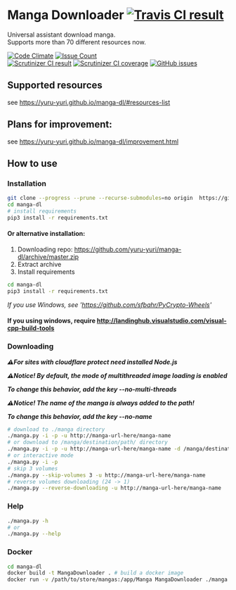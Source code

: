 # Manga Downloader [![Travis CI result](https://travis-ci.org/yuru-yuri/manga-dl.svg?branch=master)](https://travis-ci.org/yuru-yuri/manga-dl)

Universal assistant download manga.<br/>
Supports more than 70 different resources now.<br/>

[![Code Climate](https://codeclimate.com/github/yuru-yuri/manga-dl/badges/gpa.svg)](https://codeclimate.com/github/yuru-yuri/manga-dl)
[![Issue Count](https://codeclimate.com/github/yuru-yuri/manga-dl/badges/issue_count.svg)](https://codeclimate.com/github/yuru-yuri/manga-dl)<br/>
[![Scrutinizer CI result](https://scrutinizer-ci.com/g/yuru-yuri/manga-dl/badges/quality-score.png?b=master)](https://scrutinizer-ci.com/g/yuru-yuri/manga-dl)
[![Scrutinizer CI coverage](https://scrutinizer-ci.com/g/yuru-yuri/manga-dl/badges/coverage.png?b=master)](https://scrutinizer-ci.com/g/yuru-yuri/manga-dl)
[![GitHub issues](https://img.shields.io/github/issues/yuru-yuri/manga-dl.svg)](https://github.com/yuru-yuri/manga-dl/issues)<br/>

## Supported resources

see https://yuru-yuri.github.io/manga-dl/#resources-list


## Plans for improvement:

see https://yuru-yuri.github.io/manga-dl/improvement.html

## How to use

### Installation

```bash
git clone --progress --prune --recurse-submodules=no origin  https://github.com/yuru-yuri/manga-dl.git
cd manga-dl
# install requirements
pip3 install -r requirements.txt
```

#### Or alternative installation:
1) Downloading repo: https://github.com/yuru-yuri/manga-dl/archive/master.zip
2) Extract archive
3) Install requirements
```bash
cd manga-dl
pip3 install -r requirements.txt
```

_If you use Windows, see 'https://github.com/sfbahr/PyCrypto-Wheels'_

#### If you using windows, require http://landinghub.visualstudio.com/visual-cpp-build-tools

### Downloading

___:warning:For sites with cloudflare protect need installed Node.js___


___:warning:Notice! By default, the mode of multithreaded image loading is enabled___

___To change this behavior, add the key --no-multi-threads___


___:warning:Notice! The name of the manga is always added to the path!___

___To change this behavior, add the key --no-name___

```bash
# download to ./manga directory
./manga.py -i -p -u http://manga-url-here/manga-name
# or download to /manga/destination/path/ directory
./manga.py -i -p -u http://manga-url-here/manga-name -d /manga/destination/path/
# or interactive mode
./manga.py -i -p
# skip 3 volumes
./manga.py --skip-volumes 3 -u http://manga-url-here/manga-name
# reverse volumes downloading (24 -> 1)
./manga.py --reverse-downloading -u http://manga-url-here/manga-name
```

### Help

```bash
./manga.py -h
# or
./manga.py --help
```

### Docker

```bash
cd manga-dl
docker build -t MangaDownloader . # build a docker image
docker run -v /path/to/store/mangas:/app/Manga MangaDownloader ./manga.py -i -p -u http://manga-url-here/manga-name # run it
```
